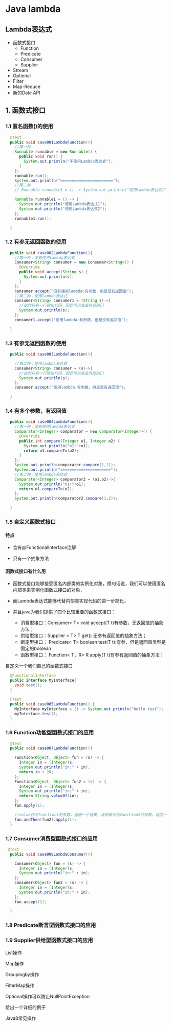 # Java lambda


##  Lambda表达式
* 函数式接口
  * Function
  * Predicate
  * Consumer
  * Supplier
* Stream
* Optional
* Filter
* Map-Reduce
* 新的Date API

## 1. 函数式接口

### 1.1 匿名函数()的使用
```java
  @Test
  public void case001LambdaFunction(){
    //第一种
    Runnable runnable = new Runnable() {
      public void run() {
        System.out.println("不使用Lambda表达式");
      }
    };
    runnable.run();
    System.out.println("=======================");
    //第二种
    // Runnable runnable1 = () -> System.out.println("使用Lambda表达式1");

    Runnable runnable1 = () -> {
      System.out.println("使用Lambda表达式1");
      System.out.println("使用Lambda表达式2");
    };
    runnable1.run();

  }
```

### 1.2 有参无返回函数的使用
```java
  public void case002LambdaFunction(){
    //第一种：没有使用lambda表达式
    Consumer<String> consumer = new Consumer<String>() {
      @Override
      public void accept(String s) {
        System.out.println(s);
      }
    };
    consumer.accept("没有使用lambda:有参数，但是没有返回值");
    //第二种：使用lambda表达式
    Consumer<String> consumer1 = (String s)->{
      //此时只有一行输出代码，因此可以省去外部的{}
      System.out.println(s);
    };
    consumer1.accept("使用lambda:有参数，但是没有返回值");

  }
```

### 1.3 有参无返回函数的使用
```java
  public void case003LambdaFunction(){

    //第二种：使用lambda表达式
    Consumer<String> consumer = (s)->{
      //此时只有一行输出代码，因此可以省去外部的{}
      System.out.println(s);
    };
    consumer.accept("使用lambda:有参数，但是没有返回值");

  }
```

### 1.4 有多个参数，有返回值
```java
  public void case004LambdaFunction(){
    //第一种：没有使用lambda表达式
    Comparator<Integer> comparator = new Comparator<Integer>() {
      @Override
      public int compare(Integer o1, Integer o2) {
        System.out.println("o1:"+o1);
        return o1.compareTo(o2);
      }
    };
    System.out.println(comparator.compare(1,2));
    System.out.println("======================");
    //第二种：使用lambda表达式
    Comparator<Integer> comparator2 = (o1,o2)->{
      System.out.println("o1:"+o1);
      return o1.compareTo(o2);
    };
    System.out.println(comparator2.compare(1,2));

  }
```

### 1.5 自定义函数式接口

#### 特点
* 含有@FunctionalInterface注解

* 只有一个抽象方法

#### 函数式接口有什么用

* 函数式接口能够接受匿名内部类的实例化对象，换句话说，我们可以使用匿名内部类来实例化函数式接口的对象，
* 而Lambda表达式能够代替内部类实现代码的进一步简化。


* 并且java为我们提供了四个比较重要的函数式接口：
  * 消费型接口：Consumer< T> void accept(T t)有参数，无返回值的抽象方法；
  * 供给型接口：Supplier < T> T get() 无参有返回值的抽象方法；
  * 断定型接口： Predicate< T> boolean test(T t):有参，但是返回值类型是固定的boolean
  * 函数型接口： Function< T，R> R apply(T t)有参有返回值的抽象方法；

自定义一个我们自己的函数式接口
```java
  @FunctionalInterface
  public interface MyInterface{
    void test();
  }

  @Test
  public void case005LambdaFunction() {
    MyInterface myInterface = () -> System.out.println("hello test");
    myInterface.test();
  }

```

### 1.6 Function功能型函数式接口的应用
```java
  @Test
  public void case007LambdaFunction(){

    Function<Object, Object> fun = (s) -> {
      Integer in = (Integer)s;
      System.out.println("in:" + in);
      return in + 20;
    };
    Function<Object, Object> fun2 = (s) -> {
      Integer in = (Integer)s;
      System.out.println("in:" + in);
      return String.valueOf(in);
    };
    fun.apply(1);

    //value作为function1的参数，返回一个结果，该结果作为function2的参数，返回一个最终结果
    fun.andThen(fun2).apply(1);
  }

```
### 1.7 Consumer消费型函数式接口的应用
```java
 @Test
  public void case008LambdaConsumer(){

    Consumer<Object> fun = (s) -> {
      Integer in = (Integer)s;
      System.out.println("in:" + in);
    };
    Consumer<Object> fun2 = (s) -> {
      Integer in = (Integer)s;
      System.out.println("in:" + in);
    };
    fun.accept(1);

  }
```
### 1.8 Predicate断言型函数式接口的应用
### 1.9 Supplier供给型函数式接口的应用

List操作

Map操作

Groupingby操作

FilterMap操作

Optional操作可以防止NullPointException

给出一个详细的例子


Java8常见操作
